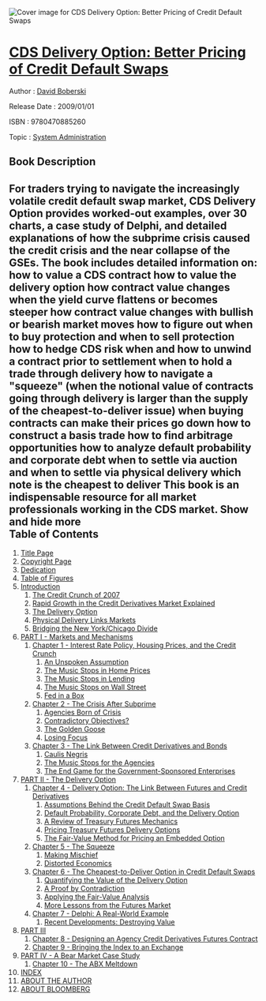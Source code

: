 ![Cover image for CDS Delivery Option: Better Pricing of Credit Default Swaps](https://imgdetail.ebookreading.net/cover/cover/system_admin/EB9780470885260.jpg)

[CDS Delivery Option: Better Pricing of Credit Default Swaps](https://ebookreading.net/view/book/CDS+Delivery+Option%3A+Better+Pricing+of+Credit+Default+Swaps-EB9780470885260_1.html "CDS Delivery Option: Better Pricing of Credit Default Swaps")
====================================================================================================================

Author : [David Boberski](https://ebookreading.net/search/author/David+Boberski)

Release Date : 2009/01/01

ISBN : 9780470885260

Topic : [System Administration](https://ebookreading.net/search/category/system-administration)

Book Description
-----------------

 For traders trying to navigate the increasingly volatile credit default swap market, CDS Delivery Option provides worked-out examples, over 30 charts, a case study of Delphi, and detailed explanations of how the subprime crisis caused the credit crisis and the near collapse of the GSEs.  The book includes detailed information on:
how to value a CDS contract
how to value the delivery option
how contract value changes when the yield curve flattens or becomes steeper
how contract value changes with bullish or bearish market moves
how to figure out when to buy protection and when to sell protection
how to hedge CDS risk
when and how to unwind a contract prior to settlement
when to hold a trade through delivery
how to navigate a "squeeze" (when the notional value of contracts going through delivery is larger than the supply of the cheapest-to-deliver issue)
when buying contracts can make their prices go down
how to construct a basis trade
how to find arbitrage opportunities
how to analyze default probability and corporate debt
when to settle via auction and when to settle via physical delivery
which note is the cheapest to deliver
This book is an indispensable resource for all market professionals working in the CDS market.
        Show and hide more                
Table of Contents
-----------------

1. [Title Page](https://ebookreading.net/view/book/CDS+Delivery+Option%3A+Better+Pricing+of+Credit+Default+Swaps-EB9780470885260_5.html)
1. [Copyright Page](https://ebookreading.net/view/book/CDS+Delivery+Option%3A+Better+Pricing+of+Credit+Default+Swaps-EB9780470885260_6.html)
1. [Dedication](https://ebookreading.net/view/book/CDS+Delivery+Option%3A+Better+Pricing+of+Credit+Default+Swaps-EB9780470885260_7.html)
1. [Table of Figures](https://ebookreading.net/view/book/CDS+Delivery+Option%3A+Better+Pricing+of+Credit+Default+Swaps-EB9780470885260_3.html)
1. [Introduction](https://ebookreading.net/view/book/CDS+Delivery+Option%3A+Better+Pricing+of+Credit+Default+Swaps-EB9780470885260_8.html)
    1. [The Credit Crunch of 2007](https://ebookreading.net/view/book/CDS+Delivery+Option%3A+Better+Pricing+of+Credit+Default+Swaps-EB9780470885260_8.html#h1)
    1. [Rapid Growth in the Credit Derivatives Market Explained](https://ebookreading.net/view/book/CDS+Delivery+Option%3A+Better+Pricing+of+Credit+Default+Swaps-EB9780470885260_8.html#h2)
    1. [The Delivery Option](https://ebookreading.net/view/book/CDS+Delivery+Option%3A+Better+Pricing+of+Credit+Default+Swaps-EB9780470885260_8.html#h3)
    1. [Physical Delivery Links Markets](https://ebookreading.net/view/book/CDS+Delivery+Option%3A+Better+Pricing+of+Credit+Default+Swaps-EB9780470885260_8.html#h4)
    1. [Bridging the New York/Chicago Divide](https://ebookreading.net/view/book/CDS+Delivery+Option%3A+Better+Pricing+of+Credit+Default+Swaps-EB9780470885260_8.html#h5)
1. [PART I - Markets and Mechanisms](https://ebookreading.net/view/book/CDS+Delivery+Option%3A+Better+Pricing+of+Credit+Default+Swaps-EB9780470885260_9.html)
    1. [Chapter 1 - Interest Rate Policy, Housing Prices, and the Credit Crunch](https://ebookreading.net/view/book/CDS+Delivery+Option%3A+Better+Pricing+of+Credit+Default+Swaps-EB9780470885260_10.html)
        1. [An Unspoken Assumption](https://ebookreading.net/view/book/CDS+Delivery+Option%3A+Better+Pricing+of+Credit+Default+Swaps-EB9780470885260_10.html#h1)
        1. [The Music Stops in Home Prices](https://ebookreading.net/view/book/CDS+Delivery+Option%3A+Better+Pricing+of+Credit+Default+Swaps-EB9780470885260_10.html#h2)
        1. [The Music Stops in Lending](https://ebookreading.net/view/book/CDS+Delivery+Option%3A+Better+Pricing+of+Credit+Default+Swaps-EB9780470885260_10.html#h3)
        1. [The Music Stops on Wall Street](https://ebookreading.net/view/book/CDS+Delivery+Option%3A+Better+Pricing+of+Credit+Default+Swaps-EB9780470885260_10.html#h4)
        1. [Fed in a Box](https://ebookreading.net/view/book/CDS+Delivery+Option%3A+Better+Pricing+of+Credit+Default+Swaps-EB9780470885260_10.html#h5)
    1. [Chapter 2 - The Crisis After Subprime](https://ebookreading.net/view/book/CDS+Delivery+Option%3A+Better+Pricing+of+Credit+Default+Swaps-EB9780470885260_11.html)
        1. [Agencies Born of Crisis](https://ebookreading.net/view/book/CDS+Delivery+Option%3A+Better+Pricing+of+Credit+Default+Swaps-EB9780470885260_11.html#h1)
        1. [Contradictory Objectives?](https://ebookreading.net/view/book/CDS+Delivery+Option%3A+Better+Pricing+of+Credit+Default+Swaps-EB9780470885260_11.html#h2)
        1. [The Golden Goose](https://ebookreading.net/view/book/CDS+Delivery+Option%3A+Better+Pricing+of+Credit+Default+Swaps-EB9780470885260_11.html#h3)
        1. [Losing Focus](https://ebookreading.net/view/book/CDS+Delivery+Option%3A+Better+Pricing+of+Credit+Default+Swaps-EB9780470885260_11.html#h4)
    1. [Chapter 3 - The Link Between Credit Derivatives and Bonds](https://ebookreading.net/view/book/CDS+Delivery+Option%3A+Better+Pricing+of+Credit+Default+Swaps-EB9780470885260_12.html)
        1. [Caulis Negris](https://ebookreading.net/view/book/CDS+Delivery+Option%3A+Better+Pricing+of+Credit+Default+Swaps-EB9780470885260_12.html#h1)
        1. [The Music Stops for the Agencies](https://ebookreading.net/view/book/CDS+Delivery+Option%3A+Better+Pricing+of+Credit+Default+Swaps-EB9780470885260_12.html#h2)
        1. [The End Game for the Government-Sponsored Enterprises](https://ebookreading.net/view/book/CDS+Delivery+Option%3A+Better+Pricing+of+Credit+Default+Swaps-EB9780470885260_12.html#h3)
1. [PART II - The Delivery Option](https://ebookreading.net/view/book/CDS+Delivery+Option%3A+Better+Pricing+of+Credit+Default+Swaps-EB9780470885260_13.html)
    1. [Chapter 4 - Delivery Option: The Link Between Futures and Credit Derivatives](https://ebookreading.net/view/book/CDS+Delivery+Option%3A+Better+Pricing+of+Credit+Default+Swaps-EB9780470885260_14.html)
        1. [Assumptions Behind the Credit Default Swap Basis](https://ebookreading.net/view/book/CDS+Delivery+Option%3A+Better+Pricing+of+Credit+Default+Swaps-EB9780470885260_14.html#h1)
        1. [Default Probability, Corporate Debt, and the Delivery Option](https://ebookreading.net/view/book/CDS+Delivery+Option%3A+Better+Pricing+of+Credit+Default+Swaps-EB9780470885260_14.html#h2)
        1. [A Review of Treasury Futures Mechanics](https://ebookreading.net/view/book/CDS+Delivery+Option%3A+Better+Pricing+of+Credit+Default+Swaps-EB9780470885260_14.html#h3)
        1. [Pricing Treasury Futures Delivery Options](https://ebookreading.net/view/book/CDS+Delivery+Option%3A+Better+Pricing+of+Credit+Default+Swaps-EB9780470885260_14.html#h4)
        1. [The Fair-Value Method for Pricing an Embedded Option](https://ebookreading.net/view/book/CDS+Delivery+Option%3A+Better+Pricing+of+Credit+Default+Swaps-EB9780470885260_14.html#h5)
    1. [Chapter 5 - The Squeeze](https://ebookreading.net/view/book/CDS+Delivery+Option%3A+Better+Pricing+of+Credit+Default+Swaps-EB9780470885260_15.html)
        1. [Making Mischief](https://ebookreading.net/view/book/CDS+Delivery+Option%3A+Better+Pricing+of+Credit+Default+Swaps-EB9780470885260_15.html#h1)
        1. [Distorted Economics](https://ebookreading.net/view/book/CDS+Delivery+Option%3A+Better+Pricing+of+Credit+Default+Swaps-EB9780470885260_15.html#h2)
    1. [Chapter 6 - The Cheapest-to-Deliver Option in Credit Default Swaps](https://ebookreading.net/view/book/CDS+Delivery+Option%3A+Better+Pricing+of+Credit+Default+Swaps-EB9780470885260_16.html)
        1. [Quantifying the Value of the Delivery Option](https://ebookreading.net/view/book/CDS+Delivery+Option%3A+Better+Pricing+of+Credit+Default+Swaps-EB9780470885260_16.html#h1)
        1. [A Proof by Contradiction](https://ebookreading.net/view/book/CDS+Delivery+Option%3A+Better+Pricing+of+Credit+Default+Swaps-EB9780470885260_16.html#h2)
        1. [Applying the Fair-Value Analysis](https://ebookreading.net/view/book/CDS+Delivery+Option%3A+Better+Pricing+of+Credit+Default+Swaps-EB9780470885260_16.html#h3)
        1. [More Lessons from the Futures Market](https://ebookreading.net/view/book/CDS+Delivery+Option%3A+Better+Pricing+of+Credit+Default+Swaps-EB9780470885260_16.html#h4)
    1. [Chapter 7 - Delphi: A Real-World Example](https://ebookreading.net/view/book/CDS+Delivery+Option%3A+Better+Pricing+of+Credit+Default+Swaps-EB9780470885260_17.html)
        1. [Recent Developments: Destroying Value](https://ebookreading.net/view/book/CDS+Delivery+Option%3A+Better+Pricing+of+Credit+Default+Swaps-EB9780470885260_17.html#h1)
1. [PART III](https://ebookreading.net/view/book/CDS+Delivery+Option%3A+Better+Pricing+of+Credit+Default+Swaps-EB9780470885260_18.html)
    1. [Chapter 8 - Designing an Agency Credit Derivatives Futures Contract](https://ebookreading.net/view/book/CDS+Delivery+Option%3A+Better+Pricing+of+Credit+Default+Swaps-EB9780470885260_19.html)
    1. [Chapter 9 - Bringing the Index to an Exchange](https://ebookreading.net/view/book/CDS+Delivery+Option%3A+Better+Pricing+of+Credit+Default+Swaps-EB9780470885260_20.html)
1. [PART IV - A Bear Market Case Study](https://ebookreading.net/view/book/CDS+Delivery+Option%3A+Better+Pricing+of+Credit+Default+Swaps-EB9780470885260_21.html)
    1. [Chapter 10 - The ABX Meltdown](https://ebookreading.net/view/book/CDS+Delivery+Option%3A+Better+Pricing+of+Credit+Default+Swaps-EB9780470885260_22.html)
1. [INDEX](https://ebookreading.net/view/book/CDS+Delivery+Option%3A+Better+Pricing+of+Credit+Default+Swaps-EB9780470885260_23.html)
1. [ABOUT THE AUTHOR](https://ebookreading.net/view/book/CDS+Delivery+Option%3A+Better+Pricing+of+Credit+Default+Swaps-EB9780470885260_24.html)
1. [ABOUT BLOOMBERG](https://ebookreading.net/view/book/CDS+Delivery+Option%3A+Better+Pricing+of+Credit+Default+Swaps-EB9780470885260_25.html)
